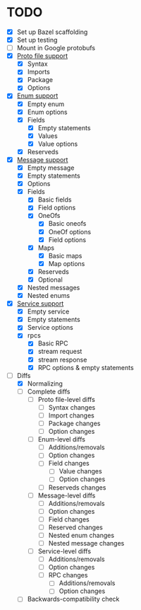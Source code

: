 # TODO

- [x] Set up Bazel scaffolding
- [x] Set up testing
- [ ] Mount in Google protobufs
- [x] [Proto file support](https://developers.google.com/protocol-buffers/docs/reference/proto3-spec#proto_file)
  - [x] Syntax
  - [x] Imports
  - [x] Package
  - [x] Options
- [x] [Enum support](https://developers.google.com/protocol-buffers/docs/reference/proto3-spec#enum_definition)
  - [x] Empty enum
  - [x] Enum options
  - [x] Fields
    - [x] Empty statements
    - [x] Values
    - [x] Value options
  - [x] Reserveds
- [x] [Message support](https://developers.google.com/protocol-buffers/docs/reference/proto3-spec#message_definition)
  - [x] Empty message
  - [x] Empty statements
  - [x] Options
  - [x] Fields
    - [x] Basic fields
    - [x] Field options
    - [x] OneOfs
      - [x] Basic oneofs
      - [x] OneOf options
      - [x] Field options
    - [x] Maps
      - [x] Basic maps
      - [x] Map options
    - [x] Reserveds
    - [x] Optional
  - [x] Nested messages
  - [x] Nested enums
- [x] [Service support](https://developers.google.com/protocol-buffers/docs/reference/proto3-spec#service_definition)
  - [x] Empty service
  - [x] Empty statements
  - [x] Service options
  - [x] rpcs
    - [x] Basic RPC
    - [x] stream request
    - [x] stream response
    - [x] RPC options & empty statements
- [ ] Diffs
  - [x] Normalizing
  - [ ] Complete diffs
    - [ ] Proto file-level diffs
      - [ ] Syntax changes
      - [ ] Import changes
      - [ ] Package changes
      - [ ] Option changes
    - [ ] Enum-level diffs
      - [ ] Additions/removals
      - [ ] Option changes
      - [ ] Field changes
        - [ ] Value changes
        - [ ] Option changes
      - [ ] Reserveds changes
    - [ ] Message-level diffs
      - [ ] Additions/removals
      - [ ] Option changes
      - [ ] Field changes
      - [ ] Reserved changes
      - [ ] Nested enum changes
      - [ ] Nested message changes
    - [ ] Service-level diffs
      - [ ] Additions/removals
      - [ ] Option changes
      - [ ] RPC changes
        - [ ] Additions/removals
        - [ ] Option changes
  - [ ] Backwards-compatibility check
